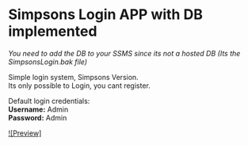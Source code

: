 # Simpsons Login APP with DB implemented

*You need to add the DB to your SSMS since its not a hosted DB (Its the SimpsonsLogin.bak file)*

Simple login system, Simpsons Version.<br>
Its only possible to Login, you cant register.

Default login credentials:<br>
<b>Username:</b> Admin<br>
<b>Password:</b> Admin<br>

[![Preview]](https://user-images.githubusercontent.com/66210711/171162840-5d13473c-1890-4d3e-83ef-e21eeb825381.mp4)

